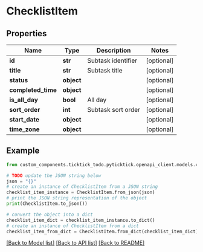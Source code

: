 # ChecklistItem


## Properties

Name | Type | Description | Notes
------------ | ------------- | ------------- | -------------
**id** | **str** | Subtask identifier | [optional] 
**title** | **str** | Subtask title | [optional] 
**status** | **object** |  | [optional] 
**completed_time** | **object** |  | [optional] 
**is_all_day** | **bool** | All day | [optional] 
**sort_order** | **int** | Subtask sort order | [optional] 
**start_date** | **object** |  | [optional] 
**time_zone** | **object** |  | [optional] 

## Example

```python
from custom_components.ticktick_todo.pyticktick.openapi_client.models.checklist_item import ChecklistItem

# TODO update the JSON string below
json = "{}"
# create an instance of ChecklistItem from a JSON string
checklist_item_instance = ChecklistItem.from_json(json)
# print the JSON string representation of the object
print(ChecklistItem.to_json())

# convert the object into a dict
checklist_item_dict = checklist_item_instance.to_dict()
# create an instance of ChecklistItem from a dict
checklist_item_from_dict = ChecklistItem.from_dict(checklist_item_dict)
```
[[Back to Model list]](../README.md#documentation-for-models) [[Back to API list]](../README.md#documentation-for-api-endpoints) [[Back to README]](../README.md)


